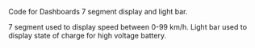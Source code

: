 Code for Dashboards 7 segment display and light bar.

7 segment used to display speed between 0-99 km/h.
Light bar used to display state of charge for high voltage battery.
